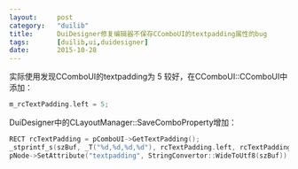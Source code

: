 ```yaml
---
layout: 	post
category:	"duilib"
title:		DuiDesigner修复编辑器不保存CComboUI的textpadding属性的bug
tags:		[duilib,ui,duidesigner]
date:		2015-10-28
---
```


实际使用发现CComboUI的textpadding为 5 较好，在CComboUI::CComboUI中添加：
```c
m_rcTextPadding.left = 5;
```

DuiDesigner中的CLayoutManager::SaveComboProperty增加：
```c
RECT rcTextPadding = pComboUI->GetTextPadding();
_stprintf_s(szBuf, _T("%d,%d,%d,%d"), rcTextPadding.left, rcTextPadding.top, rcTextPadding.right, rcTextPadding.bottom);
pNode->SetAttribute("textpadding", StringConvertor::WideToUtf8(szBuf));
```